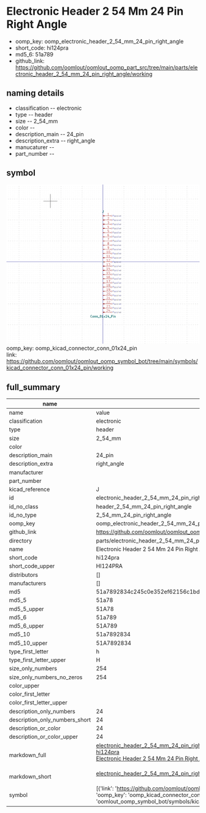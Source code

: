 # Electronic Header 2 54 Mm 24 Pin Right Angle

  
* oomp_key: oomp_electronic_header_2_54_mm_24_pin_right_angle 
* short_code: hi124pra
* md5_6: 51a789  
* github_link: https://github.com/oomlout/oomlout_oomp_part_src/tree/main/parts/electronic_header_2_54_mm_24_pin_right_angle/working  
## naming details
* classification -- electronic
* type -- header
* size -- 2_54_mm
* color -- 
* description_main -- 24_pin
* description_extra -- right_angle
* manucaturer -- 
* part_number -- 



## symbol

![](symbol/0/working/working_600.png)  
oomp_key: oomp_kicad_connector_conn_01x24_pin  
link: https://github.com/oomlout/oomlout_oomp_symbol_bot/tree/main/symbols/kicad_connector_conn_01x24_pin/working  


## full_summary
| name | value | 
| --- | --- | 
| name | value | 
| classification | electronic | 
| type | header | 
| size | 2_54_mm | 
| color |  | 
| description_main | 24_pin | 
| description_extra | right_angle | 
| manufacturer |  | 
| part_number |  | 
| kicad_reference | J | 
| id | electronic_header_2_54_mm_24_pin_right_angle | 
| id_no_class | header_2_54_mm_24_pin_right_angle | 
| id_no_type | 2_54_mm_24_pin_right_angle | 
| oomp_key | oomp_electronic_header_2_54_mm_24_pin_right_angle | 
| github_link | https://github.com/oomlout/oomlout_oomp_part_src/tree/main/parts/electronic_header_2_54_mm_24_pin_right_angle/working | 
| directory | parts/electronic_header_2_54_mm_24_pin_right_angle | 
| name | Electronic Header 2 54 Mm 24 Pin Right Angle | 
| short_code | hi124pra | 
| short_code_upper | HI124PRA | 
| distributors | [] | 
| manufacturers | [] | 
| md5 | 51a7892834c245c0e352ef62156c1bd5 | 
| md5_5 | 51a78 | 
| md5_5_upper | 51A78 | 
| md5_6 | 51a789 | 
| md5_6_upper | 51A789 | 
| md5_10 | 51a7892834 | 
| md5_10_upper | 51A7892834 | 
| type_first_letter | h | 
| type_first_letter_upper | H | 
| size_only_numbers | 254 | 
| size_only_numbers_no_zeros | 254 | 
| color_upper |  | 
| color_first_letter |  | 
| color_first_letter_upper |  | 
| description_only_numbers | 24 | 
| description_only_numbers_short | 24 | 
| description_or_color | 24 | 
| description_or_color_upper | 24 | 
| markdown_full | [electronic_header_2_54_mm_24_pin_right_angle](https://github.com/oomlout/oomlout_oomp_part_src/tree/main/parts/electronic_header_2_54_mm_24_pin_right_angle/working)<br>[hi124pra](https://github.com/oomlout/oomlout_oomp_part_src/tree/main/parts/electronic_header_2_54_mm_24_pin_right_angle/working)<br>[Electronic Header 2 54 Mm 24 Pin Right Angle](https://github.com/oomlout/oomlout_oomp_part_src/tree/main/parts/electronic_header_2_54_mm_24_pin_right_angle/working)<br><br> | 
| markdown_short | [electronic_header_2_54_mm_24_pin_right_angle](https://github.com/oomlout/oomlout_oomp_part_src/tree/main/parts/electronic_header_2_54_mm_24_pin_right_angle/working)<br><br> | 
| symbol | [{'link': 'https://github.com/oomlout/oomlout_oomp_symbol_bot/tree/main/symbols/kicad_connector_conn_01x24_pin', 'oomp_key': 'oomp_kicad_connector_conn_01x24_pin', 'directory': 'oomlout_oomp_symbol_bot/symbols/kicad_connector_conn_01x24_pin//working/working.kicad_sym'}] | 
